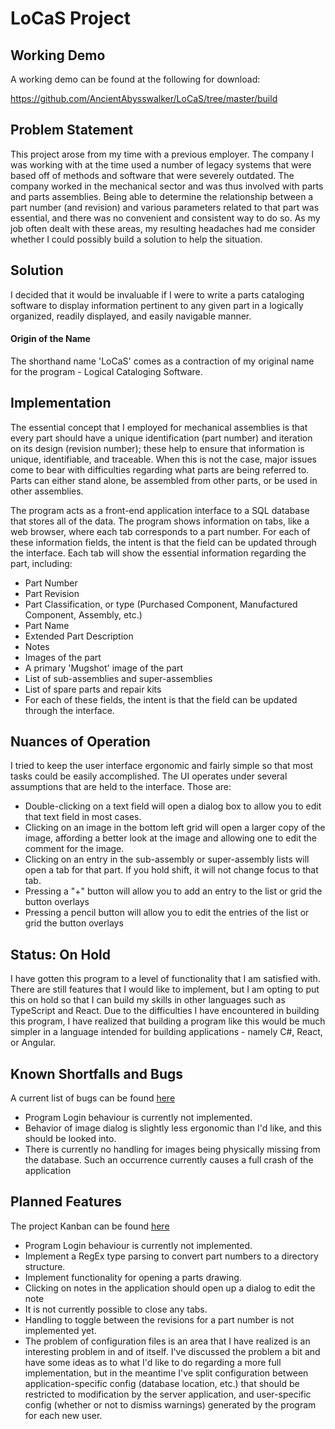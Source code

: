 # LoCaS Project

## Working Demo
A working demo can be found at the following for download:

https://github.com/AncientAbysswalker/LoCaS/tree/master/build

## Problem Statement
This project arose from my time with a previous employer. The company I was working with at the time used a number of 
legacy systems that were based off of methods and software that were severely outdated. The company worked in the 
mechanical sector and was thus involved with parts and parts assemblies. Being able to determine the relationship 
between a part number (and revision) and various parameters related to that part was essential, and there was no
convenient and consistent way to do so. As my job often dealt with these areas, my resulting headaches had me consider 
whether I could possibly build a solution to help the situation.

## Solution
I decided that it would be invaluable if I were to write a parts cataloging software to display information pertinent 
to any given part in a logically organized, readily displayed, and easily navigable manner.

#### Origin of the Name
The shorthand name 'LoCaS' comes as a contraction of my original name for the program - Logical Cataloging Software.

## Implementation

The essential concept that I employed for mechanical assemblies is that every part should have a unique identification 
(part number) and iteration on its design (revision number); these help to ensure that information is unique, 
identifiable, and traceable. When this is not the case, major issues come to bear with difficulties regarding what 
parts are being referred to. Parts can either stand alone, be assembled from other parts, or be used in other 
assemblies.

The program acts as a front-end application interface to a SQL database that stores all of the data. The program 
shows information on tabs, like a web browser, where each tab corresponds to a part number. For each of these 
information fields, the intent is that the field can be updated through the interface. Each tab will show the 
essential information regarding the part, including:
* Part Number
* Part Revision
* Part Classification, or type (Purchased Component, Manufactured Component, Assembly, etc.)
* Part Name
* Extended Part Description
* Notes
* Images of the part
* A primary 'Mugshot' image of the part
* List of sub-assemblies and super-assemblies
* List of spare parts and repair kits
* For each of these fields, the intent is that the field can be updated through the interface.

## Nuances of Operation

I tried to keep the user interface ergonomic and fairly simple so that most tasks could be easily accomplished. The UI 
operates under several assumptions that are held to the interface. Those are:

* Double-clicking on a text field will open a dialog box to allow you to edit that text field in most cases.
* Clicking on an image in the bottom left grid will open a larger copy of the image, affording a better look at the image and allowing one to 
edit the comment for the image.
* Clicking on an entry in the sub-assembly or super-assembly lists will open a tab for that part. If you hold shift, 
it will not change focus to that tab.
* Pressing a "+" button will allow you to add an entry to the list or grid the button overlays
* Pressing a pencil button will allow you to edit the entries of the list or grid the button overlays

## Status: On Hold
I have gotten this program to a level of functionality that I am satisfied with. There are still features that I would 
like to implement, but I am opting to put this on hold so that I can build my skills in other languages such as 
TypeScript and React. Due to the difficulties I have encountered in building this program, I have realized that 
building a program like this would be much simpler in a language intended for building applications - namely C#, React, 
or Angular.

## Known Shortfalls and Bugs
A current list of bugs can be found [here](https://github.com/AncientAbysswalker/LoCaS/issues)
* Program Login behaviour is currently not implemented.
* Behavior of image dialog is slightly less ergonomic than I'd like, and this should be looked into.
* There is currently no handling for images being physically missing from the database. Such an occurrence currently 
causes a full crash of the application

## Planned Features
The project Kanban can be found [here](https://github.com/AncientAbysswalker/LoCaS/projects/1)
* Program Login behaviour is currently not implemented.
* Implement a RegEx type parsing to convert part numbers to a directory structure.
* Implement functionality for opening a parts drawing.
* Clicking on notes in the application should open up a dialog to edit the note
* It is not currently possible to close any tabs.
* Handling to toggle between the revisions for a part number is not implemented yet.
* The problem of configuration files is an area that I have realized is an interesting problem in and of itself. 
I've discussed the problem a bit and have some ideas as to what I'd like to do regarding a more full implementation, 
but in the meantime I've split configuration between application-specific config (database location, etc.) that 
should be restricted to modification by the server application, and user-specific config (whether or not to dismiss 
warnings) generated by the program for each new user.